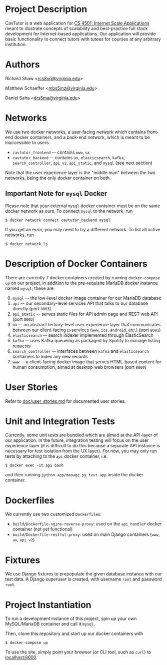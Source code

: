 Project Description
===
CavTutor is a web application for [CS 4501: Internet Scale Applications](https://github.com/thomaspinckney3/cs4501) meant to
illustrate concepts of scalability and best-practice full stack development for
Internet-based applications. Our application will provide basic functionality to
connect tutors with tutees for courses at any arbitrary institution.

Authors
===
Richard Shaw \<rcs8vq@virginia.edu\>

Matthew Schaeffer \<mbs5mz@virginia.edu\>

Daniel Saha \<drs5ma@virginia.edu\>

Networks
===
We use two docker networks, a user-facing network which contains front-end
docker containers, and a back-end network, which is meant to be inaccessible
to users.

 - `cavtutor_frontend` -- contains `www`, `ux`
 - `cavtutor_backend` -- contains `ux`, `elasticsearch`, `kafka`, `search_controller`, `api_v2`, `api_static`, and `mysql` (see next section)

Note that the user experience layer is the "middle man" between the two
networks, being the only docker container on both.

Important Note for `mysql` Docker
---
Please note that your external `mysql` docker container must be on the same
docker network as ours. To connect `mysql` to the network, run

    $ docker network connect cavtutor_backend mysql

If you get an error, you may need to try a different network. To list all active
networks, run

    $ docker network ls

Description of Docker Containers
===
There are currently 7 docker containers created by running `docker-compose up`
on our project, in addition to the pre-requisite MariaDB docker instance named
`mysql`; these are

0. `mysql` -- the low-level docker image container for our MariaDB database
1. `api` -- our secondary-level services API that talks to our database directly
   (port `8003`)
2. `api_static` -- serves static files for API admin page and REST web API (port
   `8002`)
3. `ux` -- an abstract tertiary-level user experience layer that communicates
   between our client-facing µ-services (`www`, `ios`, `android`, etc.) (port
   `8001`)
4. `elasticsearch` -- search indexer implemented through ElasticSearch
5. `kafka` -- uses Kafka queueing as packaged by Spotify to manage listing requests
6. `search_controller` -- interfaces between `kafka` and `elasticsearch` containers to index any new records
7. `www` -- a client-facing docker image that serves HTML-based content for
   human consumption; aimed at desktop web browsers (port `8000`)

User Stories
====
Refer to [doc/user_stories.md](doc/user_stories.md) for documented user stories.

Unit and Integration Tests
====
Currently, some unit tests are bundled which are aimed at the API-layer of our
application. In the future, integration testing will focus on the user
experience layer (it is difficult to do this because a separate API instance is
necessary for test isolation from the UX layer). For now, you may only run tests by
attaching to the `api` docker container, i.e.

    $ docker exec -it api bash

and then running `python app/manage.py test app` inside the docker container.

Dockerfiles
====
We currently use two customized `Dockerfiles`:

 - `build/Dockerfile-nginx-reverse-proxy`: used on the `api_handler` docker
   container (not yet functional)
 - `build/Dockerfile-restful-proxy`: used on main Django containers (`www`,
   `ux`, `api_v2`)

Fixtures
===
We use Django fixtures to prepopulate the given database instance with our test
data. A Django superuser is created, with username `root` and password `root`.

Project Instantiation
===
To run a development instance of this project, spin up your own MySQL/MariaDB container
and call it `mysql`.

Then, clone this repository and start up our docker containers with

    $ docker-compose up

To use the site, simply point your browser (or CLI tool, such as `curl`) to
[localhost:8000](http://localhost:8000/).